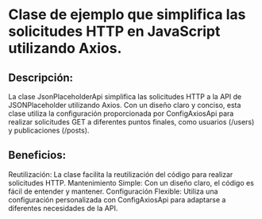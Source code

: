 # Clase de ejemplo que simplifica las solicitudes HTTP en JavaScript utilizando Axios. 

## Descripción:
La clase JsonPlaceholderApi simplifica las solicitudes HTTP a la API de JSONPlaceholder utilizando Axios. Con un diseño claro y conciso, esta clase utiliza la configuración proporcionada por ConfigAxiosApi para realizar solicitudes GET a diferentes puntos finales, como usuarios (/users) y publicaciones (/posts).

## Beneficios:
Reutilización: La clase facilita la reutilización del código para realizar solicitudes HTTP.
Mantenimiento Simple: Con un diseño claro, el código es fácil de entender y mantener.
Configuración Flexible: Utiliza una configuración personalizada con ConfigAxiosApi para adaptarse a diferentes necesidades de la API.